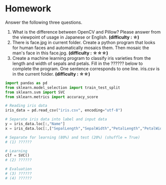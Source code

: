 # Homework

Answer the following three questions.

1. What is the difference between OpenCV and Pillow? Please answer from the viewpoint of usage in Japanese or English. **(difficulty : ☆)**
2. There is face.jpg in current folder. Create a python program that looks for human faces and automatically mosaics them. Then mosaic the man's face in this face.jpg. **(difficulty : ☆☆☆)**
3. Create a machine learning program to classify iris varieties from the length and width of sepals and petals. Fill in the ?????? below to complete the program. One sentence corresponds to one line. iris.csv is in the current folder.  **(difficulty : ☆☆)**

```python
import pandas as pd
from sklearn.model_selection import train_test_split
from sklearn.svm import SVC
from sklearn.metrics import accuracy_score

# Reading iris data
iris_data = pd.read_csv("iris.csv", encoding="utf-8")

# Separate iris data into label and input data
y = iris_data.loc[:,"Name"]
x = iris_data.loc[:,["SepalLength","SepalWidth","PetalLength","PetalWidth"]]

# Separate for learning (80%) and test (20%) (shuffle = True)
# (1) ??????

# Learning
clf = SVC()
# (2) ??????

# Evaluation
# (3) ??????
# (4) ??????
```